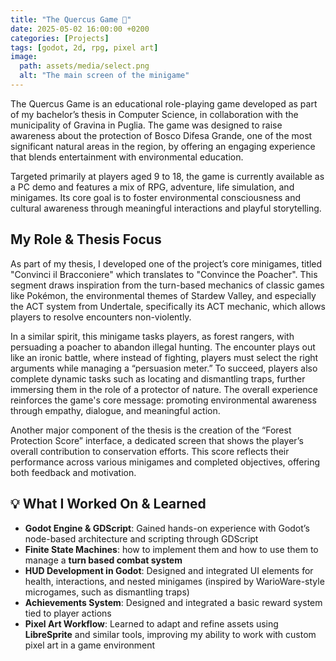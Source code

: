 ```yaml
---
title: "The Quercus Game 🌳"
date: 2025-05-02 16:00:00 +0200
categories: [Projects]
tags: [godot, 2d, rpg, pixel art]
image:
  path: assets/media/select.png
  alt: "The main screen of the minigame"
---
```


The Quercus Game is an educational role-playing game developed as part of my bachelor’s thesis in Computer Science, in collaboration with the municipality of Gravina in Puglia. The game was designed to raise awareness about the protection of Bosco Difesa Grande, one of the most significant natural areas in the region, by offering an engaging experience that blends entertainment with environmental education.

Targeted primarily at players aged 9 to 18, the game is currently available as a PC demo and features a mix of RPG, adventure, life simulation, and minigames. Its core goal is to foster environmental consciousness and cultural awareness through meaningful interactions and playful storytelling.

## My Role & Thesis Focus
As part of my thesis, I developed one of the project’s core minigames, titled "Convinci il Bracconiere" which translates to "Convince the Poacher". This segment draws inspiration from the turn-based mechanics of classic games like Pokémon, the environmental themes of Stardew Valley, and especially the ACT system from Undertale, specifically its ACT mechanic, which allows players to resolve encounters non-violently.

In a similar spirit, this minigame tasks players, as forest rangers, with persuading a poacher to abandon illegal hunting. The encounter plays out like an ironic battle, where instead of fighting, players must select the right arguments while managing a “persuasion meter.” To succeed, players also complete dynamic tasks such as locating and dismantling traps, further immersing them in the role of a protector of nature. The overall experience reinforces the game's core message: promoting environmental awareness through empathy, dialogue, and meaningful action.

Another major component of the thesis is the creation of the “Forest Protection Score” interface, a dedicated screen that shows the player’s overall contribution to conservation efforts. This score reflects their performance across various minigames and completed objectives, offering both feedback and motivation.

## 💡 What I Worked On & Learned
- **Godot Engine & GDScript**: Gained hands-on experience with Godot’s node-based architecture and scripting through GDScript
- **Finite State Machines**: how to implement them and how to use them to manage a **turn based combat system**
- **HUD Development in Godot**: Designed and integrated UI elements for health, interactions, and nested minigames (inspired by WarioWare-style microgames, such as dismantling traps)
- **Achievements System**: Designed and integrated a basic reward system tied to player actions
- **Pixel Art Workflow**: Learned to adapt and refine assets using **LibreSprite** and similar tools, improving my ability to work with custom pixel art in a game environment






